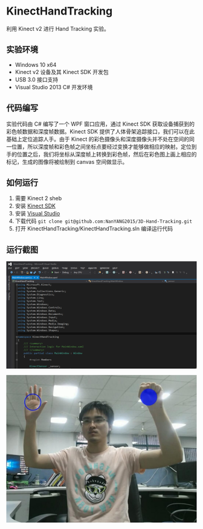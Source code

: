KinectHandTracking
==================

利用 Kinect v2 进行 Hand Tracking 实验。

## 实验环境

- Windows 10 x64
- Kinect v2 设备及其 Kinect SDK 开发包
- USB 3.0 接口支持
- Visual Studio 2013 C# 开发环境

## 代码编写

实验代码由 C# 编写了一个 WPF 窗口应用，通过 Kinect SDK 获取设备捕获到的彩色帧数据和深度帧数据。Kinect SDK 提供了人体骨架追踪接口，我们可以在此基础上定位追踪人手。由于 Kinect 的彩色摄像头和深度摄像头并不处在空间的同一位置，所以深度帧和彩色帧之间坐标点要经过变换才能够做相应的映射。定位到手的位置之后，我们将坐标从深度帧上转换到彩色帧，然后在彩色图上画上相应的标记，生成的图像将被绘制到 canvas 空间做显示。

## 如何运行

1. 需要 Kinect 2 sheb
2. 安装 [Kinect SDK](https://developer.microsoft.com/en-us/windows/kinect)
3. 安装 [Visual Studio](https://www.visualstudio.com/)
4. 下载代码 `git clone git@github.com:NanYANG2015/3D-Hand-Tracking.git`
5. 打开 KinectHandTracking/KinectHandTracking.sln 编译运行代码

## 运行截图

![](../img/vs-snapshot.png)

![](../img/project-snapshot.jpg)
